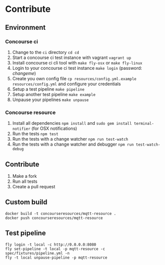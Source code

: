 # Contribute

## Environment

### Concourse ci

1. Change to the `ci` directory `cd cd`
2. Start a concourse ci test instance with vagrant `vagrant up`
3. Install concourse ci cli tool with `make fly-osx` or `make fly-linux`
4. Login to your concourse ci test instance `make login` (password: _changeme_)
5. Create you own config file `cp resources/config.yml.example resources/config.yml` and configure your credentials
6. Setup a test pipeline `make pipeline`
7. Setup another test pipeline `make example`
8. Unpause your pipelines `make unpause`

### Concourse resource

1. Install all dependencies `npm install` and `sudo gem install terminal-notifier` (for OSX notifications)
2. Run the tests `npm test`
3. Run the tests with a change watcher `npm run test-watch`
4. Run the tests with a change watcher and debugger `npm run test-watch-debug`

## Contribute

1. Make a fork
2. Run all tests
3. Create a pull request

## Custom build

```
docker build -t concourseresources/mqtt-resource .
docker push concourseresources/mqtt-resource
```

## Test pipeline

```
fly login -t local -c http://0.0.0.0:8080
fly set-pipeline -t local -p mqtt-resource -c spec/fixtures/pipeline.yml -n
fly -t local unpause-pipeline -p mqtt-resource
```
